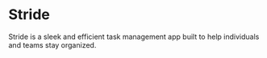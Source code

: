 # Stride
Stride is a sleek and efficient task management app built to help individuals and teams stay organized.
